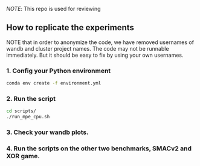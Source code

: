 *NOTE*: This repo is used for reviewing

## How to replicate the experiments
NOTE that in order to anonymize the code, we have removed usernames of wandb and cluster project names. The code may not be runnable immediately. But it should be easy to fix by using your own usernames. 
### 1. Config your Python environment
```bash
conda env create -f environment.yml
```

### 2. Run the script
```bash
cd scripts/
./run_mpe_cpu.sh

```
### 3. Check your wandb plots.

### 4. Run the scripts on the other two benchmarks, SMACv2 and XOR game.

